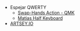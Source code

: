 - Espejar QWERTY
    - [Swap-Hands Action - QMK](https://docs.qmk.fm/#/feature_swap_hands)
    - [Matias Half Keyboard](https://matias.ca/halfkeyboard/)
- [ARTSEY.IO](https://artsey.io)
